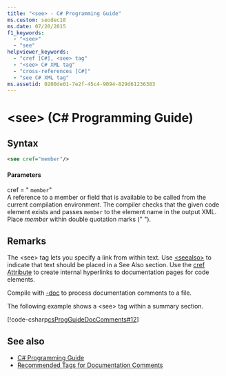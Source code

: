 ```yaml
---
title: "<see> - C# Programming Guide"
ms.custom: seodec18
ms.date: 07/20/2015
f1_keywords: 
  - "<see>"
  - "see"
helpviewer_keywords: 
  - "cref [C#], <see> tag"
  - "<see> C# XML tag"
  - "cross-references [C#]"
  - "see C# XML tag"
ms.assetid: 0200de01-7e2f-45c4-9094-829d61236383
---
```

# \<see> (C# Programming Guide)
## Syntax  
  
```xml  
<see cref="member"/>  
```  
  
#### Parameters  
 cref = " `member`"  
 A reference to a member or field that is available to be called from the current compilation environment. The compiler checks that the given code element exists and passes `member` to the element name in the output XML. Place *member* within double quotation marks (" ").  
  
## Remarks  
 The \<see> tag lets you specify a link from within text. Use [\<seealso>](../../../csharp/programming-guide/xmldoc/seealso.md) to indicate that text should be placed in a See Also section. Use the [cref Attribute](../../../csharp/programming-guide/xmldoc/cref-attribute.md) to create internal hyperlinks to documentation pages for code elements.  
  
 Compile with [-doc](../../../csharp/language-reference/compiler-options/doc-compiler-option.md) to process documentation comments to a file.  
  
 The following example shows a \<see> tag within a summary section.  
  
 [!code-csharp[csProgGuideDocComments#12](~/samples/snippets/csharp/VS_Snippets_VBCSharp/csProgGuideDocComments/CS/DocComments.cs#12)]  
  
## See also

- [C# Programming Guide](../../../csharp/programming-guide/index.md)
- [Recommended Tags for Documentation Comments](../../../csharp/programming-guide/xmldoc/recommended-tags-for-documentation-comments.md)
